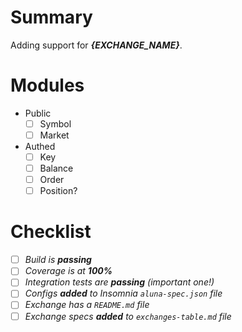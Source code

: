 # Summary

Adding support for ***{EXCHANGE_NAME}***.

# Modules

  - Public
    - [ ] Symbol
    - [ ] Market
  - Authed
    - [ ] Key
    - [ ] Balance
    - [ ] Order
    - [ ] Position?

# Checklist

 - [ ] _Build is **passing**_
 - [ ] _Coverage is at **100%**_
 - [ ] _Integration tests  are **passing** (*important one!*)_
 - [ ] _Configs **added** to Insomnia `aluna-spec.json` file_
 - [ ] _Exchange has a `README.md` file_
 - [ ] _Exchange specs **added** to `exchanges-table.md` file_
